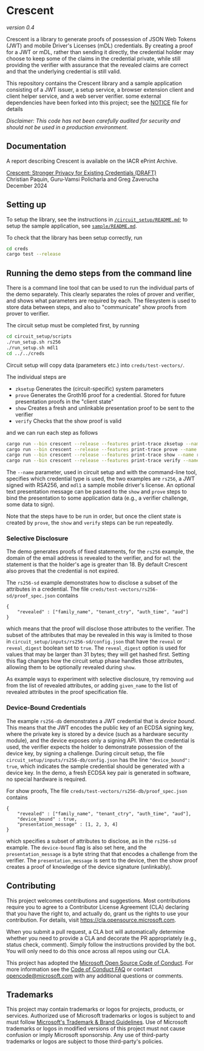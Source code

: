 # Crescent

_version 0.4_

Crescent is a library to generate proofs of possession of JSON Web Tokens (JWT) and
mobile Driver's Licenses (mDL) credentials.
By creating a proof for a JWT or mDL, rather than sending it directly, the credential holder may choose
to keep some of the claims in the credential private, while still providing the verifier with assurance
that the revealed claims are correct and that the underlying credential is still valid.

This repository contains the Crescent library and a sample application consisting of a JWT issuer,
a setup service, a browser extension client and client helper service, and a web server verifier. some
external dependencies have been forked into this project; see the [NOTICE](./NOTICE.md) file for details

*Disclaimer: This code has not been carefully audited for security and should not be used in a production environment.*

## Documentation
A report describing Crescent is available on the IACR ePrint Archive. 

[Crescent: Stronger Privacy for Existing Credentials (DRAFT)](https://eprint.iacr.org/2024/2013)   
Christian Paquin, Guru-Vamsi Policharla and Greg Zaverucha   
December 2024  

## Setting up

To setup the library, see the instructions in [`/circuit_setup/README.md`](./circuit_setup/README.md);
to setup the sample application, see [`sample/README.md`](./sample/README.md).

To check that the library has been setup correctly, run

```bash
cd creds
cargo test --release
```

## Running the demo steps from the command line

There is a command line tool that can be used to run the individual parts of the demo separately.  This clearly separates the roles of prover and verifier, and shows what parameters are required by each.  The filesystem is used to store data between steps, and also to "communicate" show proofs from prover to verifier.

The circuit setup must be completed first, by running

```bash
cd circuit_setup/scripts
./run_setup.sh rs256
./run_setup.sh mdl1
cd ../../creds
```

Circuit setup will copy data (parameters etc.) into `creds/test-vectors/`.

The individual steps are

* `zksetup` Generates the (circuit-specific) system parameters
* `prove` Generates the Groth16 proof for a credential.  Stored for future presentation proofs in the "client state"
* `show` Creates a fresh and unlinkable presentation proof to be sent to the verifier
* `verify` Checks that the show proof is valid

and we can run each step as follows

```bash
cargo run --bin crescent --release --features print-trace zksetup --name rs256
cargo run --bin crescent --release --features print-trace prove --name rs256
cargo run --bin crescent --release --features print-trace show --name rs256 [--presentation-message "..."]
cargo run --bin crescent --release --features print-trace verify --name rs256 [--presentation-message "..."]
```

The `--name` parameter, used in circuit setup and with the command-line tool, specifies which credential type is used, the two examples are `rs256`, a JWT signed with RSA256, and `mdl1` a sample mobile driver's license. An optional text presentation message can be passed to the `show` and `prove` steps to bind the presentation to some application data (e.g., a verifier challenge, some data to sign).

Note that the steps have to be run in order, but once the client state is created by `prove`, the `show` and `verify` steps can be run repeatedly.

### Selective Disclosure
The demo generates proofs of fixed statements, for the `rs256` example, the domain of the email address is revealed to the verifier, and for `mdl` the statement is that the holder's age is greater than 18.  By default Crescent also proves that the credential is not expired.

The `rs256-sd` example demonstrates how to disclose a subset of the attributes in a credential.  The file `creds/test-vectors/rs256-sd/proof_spec.json` contains 
```
{
    "revealed" : ["family_name", "tenant_ctry", "auth_time", "aud"]
}
```
which means that the proof will disclose those attributes to the verifier.  The subset of the attributes that may be revealed in this way is limited to those in `circuit_setup/inputs/rs256-sd/config.json` that have the `reveal` or `reveal_digest` boolean set to `true`. 
The `reveal_digest` option is used for values that may be larger than 31 bytes; they will get hashed first.  Setting this flag changes how the circuit setup phase handles those attributes, allowing them to be optionally revealed during `show`.

As example ways to experiment with selective disclosure, try removing `aud` from the list of revealed attributes, or adding `given_name` to the list of revealed attributes in the proof specification file. 

### Device-Bound Credentials
The example `rs256-db` demonstrates a JWT credential that is *device bound*.  This means that the JWT encodes the public key of an ECDSA signing key, where the private key is stored by a device (such as a hardware security module), and the device exposes only a signing API. 
When the credential is used, the verifier expects the holder to demonstrate possession of the device key, by signing a challenge.  During circuit setup, the file `circuit_setup/inputs/rs256-db/config.json` has the line `"device_bound": true`, which indicates the sample credential should be generated with a device key.  In the demo, a fresh ECDSA key pair is generated in software, no special hardware is required.

For show proofs, The file `creds/test-vectors/rs256-db/proof_spec.json` contains 
```
{
    "revealed" : ["family_name", "tenant_ctry", "auth_time", "aud"],
    "device_bound" : true, 
    "presentation_message" : [1, 2, 3, 4]
}
```
which specifies a subset of attributes to disclose, as in the `rs256-sd` example.  The `device-bound` flag is also set here, and the `presentation_message` is a byte string that that encodes a challenge from the verifier. The `presentation_message` is sent to the device, then the show proof creates a proof of knowledge of the device signature (unlinkably). 

## Contributing

This project welcomes contributions and suggestions.  Most contributions require you to agree to a
Contributor License Agreement (CLA) declaring that you have the right to, and actually do, grant us
the rights to use your contribution. For details, visit <https://cla.opensource.microsoft.com>.

When you submit a pull request, a CLA bot will automatically determine whether you need to provide
a CLA and decorate the PR appropriately (e.g., status check, comment). Simply follow the instructions
provided by the bot. You will only need to do this once across all repos using our CLA.

This project has adopted the [Microsoft Open Source Code of Conduct](https://opensource.microsoft.com/codeofconduct/).
For more information see the [Code of Conduct FAQ](https://opensource.microsoft.com/codeofconduct/faq/) or
contact [opencode@microsoft.com](mailto:opencode@microsoft.com) with any additional questions or comments.

## Trademarks

This project may contain trademarks or logos for projects, products, or services. Authorized use of Microsoft
trademarks or logos is subject to and must follow
[Microsoft's Trademark & Brand Guidelines](https://www.microsoft.com/en-us/legal/intellectualproperty/trademarks/usage/general).
Use of Microsoft trademarks or logos in modified versions of this project must not cause confusion or imply Microsoft sponsorship.
Any use of third-party trademarks or logos are subject to those third-party's policies.

